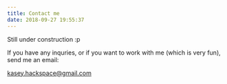```yaml
---
title: Contact me
date: 2018-09-27 19:55:37
---
```

Still under construction :p

If you have any inquries, or if you want to work with me (which is very fun), send me an email:

kasey.hackspace@gmail.com